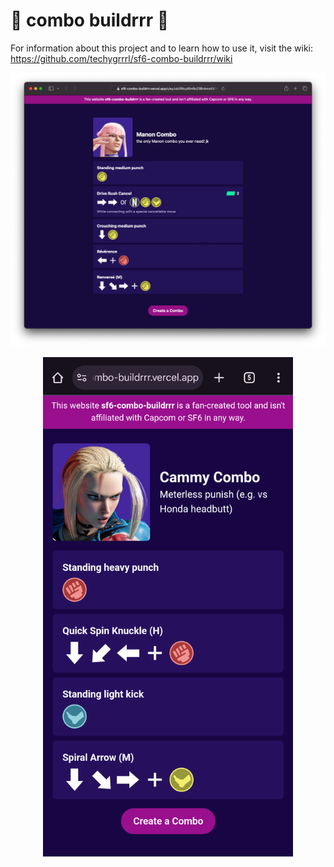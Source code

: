 # 👊 combo buildrrr 🦶

For information about this project and to learn how to use it, visit the wiki: https://github.com/techygrrrl/sf6-combo-buildrrr/wiki

![](./screenshots/desktop-01.png)

<p align="center">
  <img src="./screenshots/mobile-01.png" style="margin: 0 auto;" width="400" />
</p>
